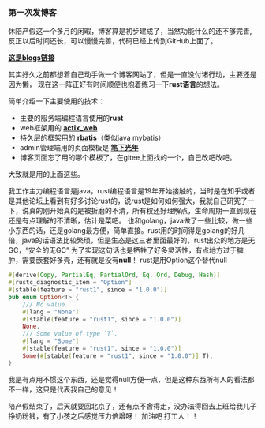 ### 第一次发博客  

休陪产假这一个多月的闲暇，博客算是初步建成了，当然功能什么的还不够完善,反正以后时间还长，可以慢慢完善，代码已经上传到GitHub上面了。

**[这是blogs链接](https://github.com/1148118271/blogs)**


其实好久之前都想着自己动手做一个博客网站了，但是一直没付诸行动，主要还是因为懒， 现在这一阵正好有时间顺便也抱着练习一下**rust语言**的想法。

简单介绍一下主要使用的技术：


*   主要的服务端编程语言使用的**rust**
*   web框架用的 **[actix_web](https://github.com/actix/actix-web)**
*   持久层的框架用的 **[rbatis](https://github.com/rbatis/rbatis)**（类似java mybatis）
*   admin管理端用的页面模板是 **[笔下光年](https://gitee.com/yinqi/Light-Year-Admin-Template)**
*   博客页面忘了用的哪个模板了，在gitee上面找的一个，自己改吧改吧。

大致就是用的上面这些。

我工作主力编程语言是java，rust编程语言是19年开始接触的，当时是在知乎或者是其他论坛上看到有好多讨论rust的，说rust是如何如何强大，我就自己研究了一下，说真的刚开始真的是被折磨的不清，所有权还好理解点，生命周期一直到现在还是有点理解的不清晰，估计是菜吧。 也和golang，java做了一些比较，做一些小东西的话，还是golang最方便，简单直接。rust用的时间得是golang的好几倍，java的话语法比较繁琐，但是生态是这三者里面最好的，rust出众的地方是无GC，“安全的无GC” 为了实现这句话也是牺牲了好多灵活性，有点地方过于臃肿，需要嵌套好多壳，还有就是没有**null**！ rust是用Option这个替代null

```rust
#[derive(Copy, PartialEq, PartialOrd, Eq, Ord, Debug, Hash)]
#[rustc_diagnostic_item = "Option"]
#[stable(feature = "rust1", since = "1.0.0")]
pub enum Option<T> {
    /// No value.
    #[lang = "None"]
    #[stable(feature = "rust1", since = "1.0.0")]
    None,
    /// Some value of type `T`.
    #[lang = "Some"]
    #[stable(feature = "rust1", since = "1.0.0")]
    Some(#[stable(feature = "rust1", since = "1.0.0")] T),
}
```

我是有点用不惯这个东西，还是觉得null方便一点，但是这种东西所有人的看法都不一样，这只是代表我自己的意见！

陪产假结束了，后天就要回北京了，还有点不舍得走，没办法得回去上班给我儿子挣奶粉钱，有了小孩之后感觉压力倍增呀！ 加油吧 打工人！！


